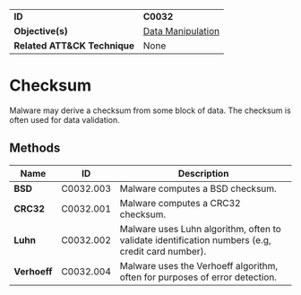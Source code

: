 |||
|---|---|
|**ID**|**C0032**|
|**Objective(s)**|[Data Manipulation](../data-manipulation)|
|**Related ATT&CK Technique**|None|


Checksum
========
Malware may derive a checksum from some block of data. The checksum is often used for data validation.

Methods
-------
|Name|ID|Description|
|---|---|---|
|**BSD**|C0032.003|Malware computes a BSD checksum.|
|**CRC32**|C0032.001|Malware computes a CRC32 checksum.|
|**Luhn**|C0032.002|Malware uses Luhn algorithm, often to validate identification numbers (e.g, credit card number).| 
|**Verhoeff**|C0032.004|Malware uses the Verhoeff algorithm, often for purposes of error detection.|